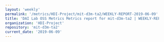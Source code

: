 ```yaml
---
layout: 'weekly'
permalink: '/metrics/HDI-Project/mit-d3m-ta2/WEEKLY-REPORT-2019-06-09'
title: 'DAI Lab OSS Metrics Metrics report for mit-d3m-ta2 | WEEKLY-REPORT-2019-06-09'
organization: 'HDI-Project'
repository: 'mit-d3m-ta2'
current_date: '2019-06-09'
---
```

